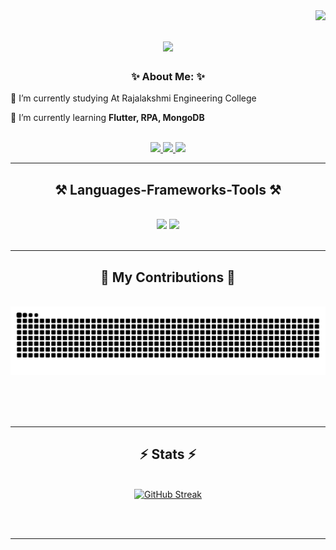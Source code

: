 <img align="right" src="https://visitor-badge.laobi.icu/badge?page_id=Sarveshsivasankaran.Sarveshsivasankaran" />

<h1 align="center">
    <img src="https://readme-typing-svg.herokuapp.com/?font=Righteous&size=35&center=true&vCenter=true&width=500&height=70&duration=4000&lines=Hey+There+Codey!+👋;+I'm+Sarvesh+Sivasankaran!;" />
</h1>

<h3 align="center">✨ About Me: ✨</h3>

<div align="left">
 
 🔭 I’m currently studying At Rajalakshmi Engineering College
 
 🌱 I’m currently learning **Flutter, RPA, MongoDB**

</div>

 <br/>
 
<div align="center"> 
  <a href="mailto:sarveshsivasankaran@yahoo.com">
    <img src="https://img.shields.io/badge/Gmail-333333?style=for-the-badge&logo=gmail&logoColor=red" />
  </a>
  <a href="https://linkedin.com/in/sarvesh-sivasankaran" target="_blank">
    <img src="https://img.shields.io/badge/LinkedIn-0077B5?style=for-the-badge&logo=linkedin&logoColor=white" target="_blank" />
  </a>
<a href="https://github.com/Sarveshsivasankaran" target="_blank">
  <img src="https://img.shields.io/badge/Portfolio-000000?style=for-the-badge&logo=github&logoColor=white" />
</a>
</div>

 <hr/>
 
<h2 align="center">⚒️ Languages-Frameworks-Tools ⚒️</h2>
<br/>
<div align="center">
    <img src="https://skillicons.dev/icons?i=react,bootstrap,mui,html,css,vscode,github,figma,tailwind,git,r" />
    <img src="https://skillicons.dev/icons?i=nodejs,python,javascript,typescript,express,firebase,mongodb,c,java,nextjs,mysql,flask" /><br>
</div>

<br/>
<hr/>

<div align="center">
  <h2>🐍 My Contributions 🐍</h2>
  <br>
  <img alt="snake eating my contributions" src="https://raw.githubusercontent.com/Sarveshsivasankaran/Sarveshsivasankaran/output/github-contribution-grid-snake.svg" />
  
  <br/><br/><br/>
</div>

<hr/>

<h2 align="center">⚡ Stats ⚡</h2>
<br>
<div align=center>
    <a href="https://git.io/streak-stats"><img src="https://streak-stats.demolab.com?user=Sarveshsivasankaran&theme=material-palenight&hide_border=true&border_radius=12&date_format=j%20M%5B%20Y%5D&stroke=EBDED2" alt="GitHub Streak" /></a>
</div>

<div align="center">
    <a href="https://github-readme-stats.vercel.app/api/top-langs/?username=Sarveshsivasankaran&langs_count=8" alt="Languages" /></a>
</div>

<br/><br/>

<hr/>
